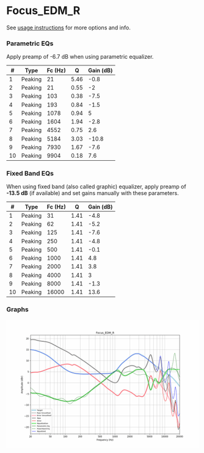 # Focus_EDM_R
See [usage instructions](https://github.com/jaakkopasanen/AutoEq#usage) for more options and info.

### Parametric EQs
Apply preamp of -6.7 dB when using parametric equalizer.

|   # | Type    |   Fc (Hz) |    Q |   Gain (dB) |
|-----|---------|-----------|------|-------------|
|   1 | Peaking |        21 | 5.46 |        -0.8 |
|   2 | Peaking |        21 | 0.55 |        -2   |
|   3 | Peaking |       103 | 0.38 |        -7.5 |
|   4 | Peaking |       193 | 0.84 |        -1.5 |
|   5 | Peaking |      1078 | 0.94 |         5   |
|   6 | Peaking |      1604 | 1.94 |        -2.8 |
|   7 | Peaking |      4552 | 0.75 |         2.6 |
|   8 | Peaking |      5184 | 3.03 |       -10.8 |
|   9 | Peaking |      7930 | 1.67 |        -7.6 |
|  10 | Peaking |      9904 | 0.18 |         7.6 |

### Fixed Band EQs
When using fixed band (also called graphic) equalizer, apply preamp of **-13.5 dB** (if available) and set gains manually with these parameters.

|   # | Type    |   Fc (Hz) |    Q |   Gain (dB) |
|-----|---------|-----------|------|-------------|
|   1 | Peaking |        31 | 1.41 |        -4.8 |
|   2 | Peaking |        62 | 1.41 |        -5.2 |
|   3 | Peaking |       125 | 1.41 |        -7.6 |
|   4 | Peaking |       250 | 1.41 |        -4.8 |
|   5 | Peaking |       500 | 1.41 |        -0.1 |
|   6 | Peaking |      1000 | 1.41 |         4.8 |
|   7 | Peaking |      2000 | 1.41 |         3.8 |
|   8 | Peaking |      4000 | 1.41 |         3   |
|   9 | Peaking |      8000 | 1.41 |        -1.3 |
|  10 | Peaking |     16000 | 1.41 |        13.6 |

### Graphs
![](./Focus_EDM_R.png)
